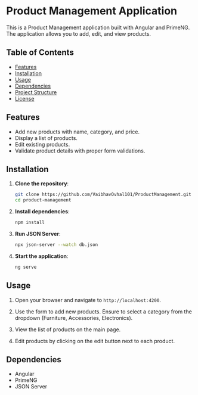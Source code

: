 # Product Management Application

This is a Product Management application built with Angular and PrimeNG. The application allows you to add, edit, and view products.

## Table of Contents
- [Features](#features)
- [Installation](#installation)
- [Usage](#usage)
- [Dependencies](#dependencies)
- [Project Structure](#project-structure)
- [License](#license)

## Features
- Add new products with name, category, and price.
- Display a list of products.
- Edit existing products.
- Validate product details with proper form validations.

## Installation

1. **Clone the repository**:
    ```bash
    git clone https://github.com/VaibhavOvhal101/ProductManagement.git
    cd product-management
    ```
    
2. **Install dependencies**:
    ```bash
    npm install
    ```

3. **Run JSON Server**:
    ```bash
    npx json-server --watch db.json
    ```

4. **Start the application**:
    ```bash
    ng serve
    ```

## Usage

1. Open your browser and navigate to `http://localhost:4200`.

2. Use the form to add new products. Ensure to select a category from the dropdown (Furniture, Accessories, Electronics).

3. View the list of products on the main page.

4. Edit products by clicking on the edit button next to each product.

## Dependencies

- Angular
- PrimeNG
- JSON Server
